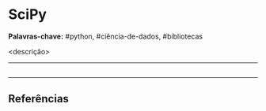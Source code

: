 # SciPy

**Palavras-chave:** #python, #ciência-de-dados, #bibliotecas

<descrição>

---

## 

---

## Referências
